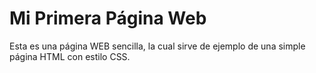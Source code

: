 # Mi Primera Página Web

Esta es una página WEB sencilla, la cual sirve de ejemplo de una simple página HTML con estilo CSS.
